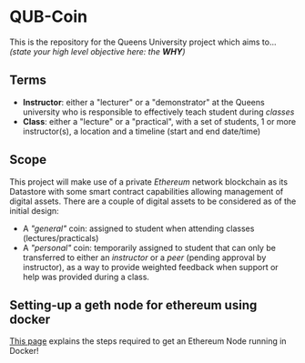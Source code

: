# QUB-Coin

This is the repository for the Queens University project which aims to... _(state your high level objective here: the **WHY**)_

## Terms
* **Instructor**: either a "lecturer" or a "demonstrator" at the Queens university who is responsible to effectively teach student during *classes*
* **Class**: either a "lecture" or a "practical", with a set of students, 1 or more instructor(s), a location and a timeline (start and end date/time)

## Scope
This project will make use of a private *Ethereum* network blockchain as its Datastore with some smart contract capabilities allowing management of digital assets.
There are a couple of digital assets to be considered as of the initial design:
* A *"general"* coin:  assigned to student when attending classes (lectures/practicals)
* A *"personal"* coin:  temporarily assigned to student that can only be transferred to either an *instructor* or a *peer* (pending approval by instructor), as a way to provide weighted feedback when support or help was provided during a class.  

## Setting-up a geth node for ethereum using docker

[This page](docs/geth-setup.md) explains the steps required to get an Ethereum Node running in Docker!
